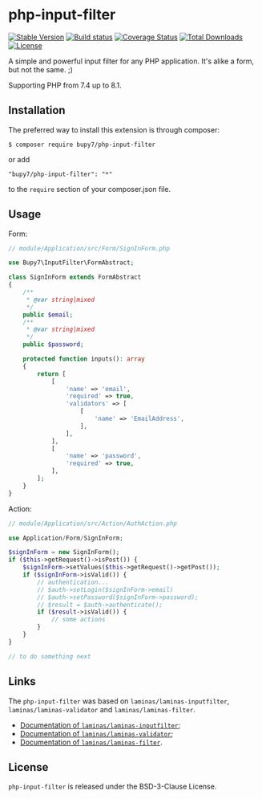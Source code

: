 php-input-filter
===

[![Stable Version](https://poser.pugx.org/bupy7/php-input-filter/v/stable)](https://packagist.org/packages/bupy7/php-input-filter)
[![Build status](https://github.com/bupy7/php-input-filter/actions/workflows/build.yml/badge.svg)](https://github.com/bupy7/php-input-filter/actions/workflows/build.yml)
[![Coverage Status](https://coveralls.io/repos/github/bupy7/php-input-filter/badge.svg?branch=master)](https://coveralls.io/github/bupy7/php-input-filter?branch=master)
[![Total Downloads](https://poser.pugx.org/bupy7/php-input-filter/downloads)](https://packagist.org/packages/bupy7/php-input-filter)
[![License](https://poser.pugx.org/bupy7/php-input-filter/license)](https://packagist.org/packages/bupy7/php-input-filter)

A simple and powerful input filter for any PHP application. It's alike a form, but not the same. ;)

Supporting PHP from 7.4 up to 8.1.

Installation
---

The preferred way to install this extension is through composer:

```
$ composer require bupy7/php-input-filter
```

or add

```
"bupy7/php-input-filter": "*"
```

to the `require` section of your composer.json file.

Usage
---

Form:

```php
// module/Application/src/Form/SignInForm.php

use Bupy7\InputFilter\FormAbstract;

class SignInForm extends FormAbstract
{
    /**
     * @var string|mixed
     */
    public $email;
    /**
     * @var string|mixed
     */
    public $password;

    protected function inputs(): array
    {
        return [
            [
                'name' => 'email',
                'required' => true,
                'validators' => [
                    [
                        'name' => 'EmailAddress',
                    ],
                ],
            ],
            [
                'name' => 'password',
                'required' => true,
            ],
        ];
    }
}
```

Action:

```php
// module/Application/src/Action/AuthAction.php

use Application/Form/SignInForm;

$signInForm = new SignInForm();
if ($this->getRequest()->isPost()) {
    $signInForm->setValues($this->getRequest()->getPost());
    if ($signInForm->isValid()) {
        // authentication...
        // $auth->setLogin($signInForm->email)
        // $auth->setPassword($signInForm->password);
        // $result = $auth->authenticate();
        if ($result->isValid()) {
            // some actions
        }
    }
}

// to do something next
```

Links
-----

The `php-input-filter` was based on `laminas/laminas-inputfilter`, `laminas/laminas-validator`
and `laminas/laminas-filter`.

- [Documentation of `laminas/laminas-inputfilter`](https://docs.laminas.dev/laminas-inputfilter/);
- [Documentation of `laminas/laminas-validator`](https://docs.laminas.dev/laminas-validator/);
- [Documentation of `laminas/laminas-filter`](https://docs.laminas.dev/laminas-filter/).

License
-------

`php-input-filter` is released under the BSD-3-Clause License.
